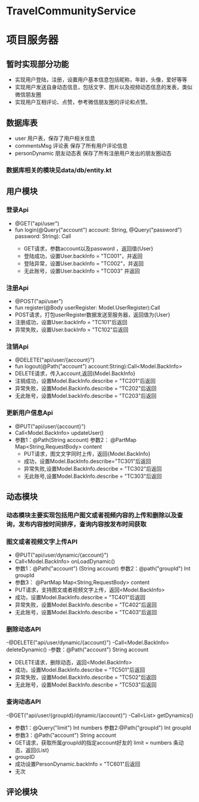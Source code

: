 # TravelCommunityService
# 项目服务器
## 暂时实现部分功能
  - 实现用户登陆，注册，设置用户基本信息包括昵称，年龄，头像，爱好等等
  - 实现用户发送自身动态信息，包括文字、图片以及视频动态信息的发表，类似微信朋友圈
  - 实现用户互相评论、点赞，参考微信朋友圈的评论和点赞。
## 数据库表 
  - user   用户表，保存了用户相关信息
  - commentsMsg   评论表  保存了所有用户评论信息
  - personDynamic  朋友动态表  保存了所有注册用户发出的朋友圈动态
### 数据库相关的模块见data/db/entity.kt

## 用户模块 
### 登录Api
- @GET("api/user")
- fun login(@Query("account") account: String, @Query("password") password: String): Call<User>
  - GET请求，参数account以及password ，返回值{User}
  - 登陆成功，设置User.backInfo = "TC001"，并返回
  - 登陆异常，设置User.backInfo = "TC002"，并返回
  - 无此账号，设置User.backInfo = "TC003" 并返回
 
### 注册Api 
 - @POST("api/user")
 - fun register(@Body userRegister: Model.UserRegister):Call<User>
  - POST请求，打包userRegister数据发送至服务器，返回值为{User}
  - 注册成功，设置User.backInfo = "TC101"后返回
  - 异常失败，设置User.backInfo = "TC102"后返回
  
### 注销Api
 - @DELETE("api/user/{account}")
 - fun logout(@Path("account") account:String):Call<Model.BackInfo>
  - DELETE请求，传入account,返回{Model.BackInfo}
  - 注销成功，设置Model.BackInfo.describe = "TC201"后返回
  - 异常失败，设置Model.Backinfo.describe = "TC202"后返回
  - 无此账号，设置Model.backInfo.describe = "TC203"后返回
  
### 更新用户信息Api
 - @PUT("api/user/{account}")
 - Call<Model.BackInfo> updateUser()
 - 参数1：@Path(String account)  参数2： @PartMap Map<String,RequestBody> content
   - PUT请求，图文文字同时上传，返回{Model.BackInfo} 
   - 成功，设置Model.BackInfo.describe="TC301"后返回
   - 异常失败,设置Model.BackInfo.describe = "TC302"后返回
   - 无此账号,设置Model.BackInfo.describe = "TC303"后返回
   

## 动态模块  
### 动态模块主要实现包括用户图文或者视频内容的上传和删除以及查询，发布内容按时间排序，查询内容按发布时间获取
### 图文或者视频文字上传API
- @PUT("api/user/dynamic/{account}")
- Call<Model.BackInfo> onLoadDynamic()
- 参数1：@Path("account") (String account) 参数2：@path("groupId") Int groupId
- 参数3： @PartMap Map<String,RequestBody> content
 - PUT请求，支持图文或者视频文字上传，返回<Model.BackInfo>
 - 成功，设置Model.BackInfo.describe = "TC401"后返回
 - 异常失败，设置Model.BackInfo.describe = "TC402"后返回
 - 无此账号，设置Model.BackInfo.describe = "TC403"后返回
 
### 删除动态API
-@DELETE("api/user/dynamic/{account}")
-Call<Model.BackInfo> deleteDynamic()
-参数：@Path("account") String account 
 - DELETE请求，删除动态，返回<Model.BackInfo>
 - 成功，设置Model.BackInfo.describe = "TC501"后返回
 - 异常失败，设置Model.BackInfo.describe = "TC502"后返回
 - 无此账号，设置Model.BackInfo.describe = "TC503"后返回
 
### 查询动态API
-@GET("api/user/{groupId}/dynamic/{account}")
-Call<List<PersonDynamic>> getDynamics() 
- 参数1：@Query("limit") Int numbers 参数2:@Path("groupId") Int groupId
- 参数3：@Path("account") String account
 - GET请求，获取所属groupId的指定account好友的 limit = numbers 条动态，返回{List<PersonDynamic>}
 - groupID
 - 成功设置PersonDynamic.backInfo = "TC601"后返回
 - 无次
## 评论模块

